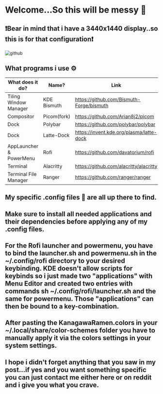# Welcome...So this will be messy 🤗

## ❗Bear in mind that i have a 3440x1440 display..so this is for that configuration❗

![github](https://user-images.githubusercontent.com/38812603/214286356-d69d193e-2d2a-480e-bcee-767620d0a544.png)



## What programs i use ⚙️
|What does it do?   | Name?   |Link   |
|---|---|---|
| Tiling Window Manager  | KDE Bismuth   | https://github.com/Bismuth-Forge/bismuth  |
| Compositor  | Picom(fork)  | https://github.com/Arian8j2/picom  |
| Dock  | Polybar  | https://github.com/polybar/polybar  |
| Dock  | Latte-Dock  | https://invent.kde.org/plasma/latte-dock   |
| AppLauncher & PowerMenu  | Rofi  | https://github.com/davatorium/rofi  |
| Terminal  | Alacritty  |https://github.com/alacritty/alacritty   |
| Terminal File Manager  | Ranger  |https://github.com/ranger/ranger   |


## My specific .config files 📑 are all up there to find.

## Make sure to install all needed applications and their dependencies before applying any of my .config files.
## For the Rofi launcher and powermenu, you have to bind the launcher.sh and powermenu.sh in the ~/.config/rofi directory to your desired keybinding. KDE doesn't allow scripts for keybinds so i just made two "applications" with Menu Editor and created two entries with commands sh ~/.config/rofi/launcher.sh and the same for powermenu. Those "applications" can then be bound to a key-combination.

## After pasting the KanagawaRamen.colors in your ~/.local/share/color-schemes folder you have to manually apply it via the colors settings in your system settings.

## I hope i didn't forget anything that you saw in my post...if yes and you want something specific you can just contact me either here or on reddit and i give you what you crave.
